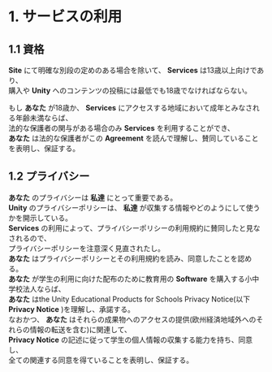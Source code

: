 # 1. サービスの利用  
## 1.1 資格  
**Site** にて明確な別段の定めのある場合を除いて、 **Services** は13歳以上向けであり、  
購入や **Unity** へのコンテンツの投稿には最低でも18歳でなければならない。  

もし **あなた** が18歳か、 **Services** にアクセスする地域において成年とみなされる年齢未満ならば、  
法的な保護者の関与がある場合のみ **Services** を利用することができ、  
 **あなた** は法的な保護者がこの **Agreement** を読んで理解し、賛同していることを表明し、保証する。  

## 1.2 プライバシー
**あなた** のプライバシーは **私達** にとって重要である。  
**Unity** のプライバシーポリシーは、 **私達** が収集する情報やどのようにして使うかを開示している。  
**Services** の利用によって、プライバシーポリシーの利用規約に賛同したと見なされるので、  
プライバシーポリシーを注意深く見直されたし。  
**あなた** はプライバシーポリシーとその利用規約を読み、同意したことを認める。  
**あなた** が学生の利用に向けた配布のために教育用の **Software** を購入する小中学校法人ならば、  
**あなた** はthe Unity Educational Products for Schools Privacy Notice(以下 **Privacy Notice** )を理解し、承諾する。  
なおかつ、 **あなた** はそれらの成果物へのアクセスの提供(欧州経済地域外へのそれらの情報の転送を含む)に関連して、  
**Privacy Notice** の記述に従って学生の個人情報の収集する能力を持ち、同意し、  
全ての関連する同意を得ていることを表明し、保証する。